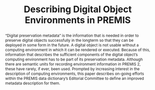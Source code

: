 ---
abstract: “Digital preservation metadata” is the information that is needed in order
  to preserve digital objects successfully in the longterm so that they can be deployed
  in some form in the future. A digital object is not usable without a computing environment
  in which it can be rendered or executed. Because of this, information that describes
  the sufficient components of the digital object’s computing environment has to be
  part of its preservation metadata. Although there are semantic units for recording
  environment information in PREMIS 2, these have rarely, if ever, been used. Prompted
  by increasing interest in the description of computing environments, this paper
  describes on-going efforts within the PREMIS data dictionary’s Editorial Committee
  to define an improved metadata description for them.
creators:
- Angela Dappert
- Sebastien Peyrard
- Janet Delve
- Carol C.H. Chou
date: null
document_url: https://services.phaidra.univie.ac.at/api/object/o:293684/download
grand_parent: iPRES
institutions: []
keywords:
- ischool
- toronto
- canada
- premis
- preservation metadata
- technical environments
- software preservation
- hardware preservation
- representation information
- representation information network
- conceptual modelling
landing_page_url: https://phaidra.univie.ac.at/o:293684
language: eng
layout: publication
license: CC BY-NC-SA 3.0 AT
notes_url: null
parent: iPRES 2012
publication_type: paper
size: 1234313
slides_url: null
source_name: iPRES
stream_url: null
title: Describing Digital Object Environments in PREMIS
year: 2012
---